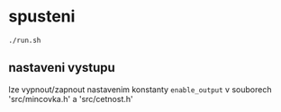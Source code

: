 # spusteni
```
./run.sh
```
## nastaveni vystupu

lze vypnout/zapnout nastavenim konstanty ```enable_output``` v souborech 'src/mincovka.h' a 'src/cetnost.h'